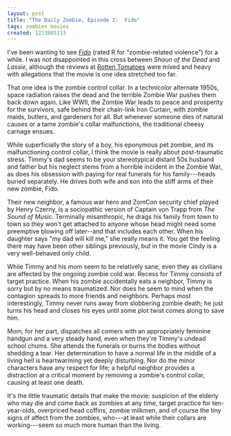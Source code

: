 ```yaml
---
layout: post
title: "The Daily Zombie, Episode 2:  Fido"
tags: zombies movies
created: 1223865113
---
```

I've been wanting to see [*Fido*](http://www.fidothefilm.com/) (rated R for "zombie-related violence") for a while.  I was not disappointed in this cross between *Shaun of the Dead* and *Lassie*, although the reviews at [Rotten Tomatoes](http://www.rottentomatoes.com/m/fido/?name_order=asc#contentReviews) were mixed and heavy with allegations that the movie is one idea stretched too far.

That one idea is the zombie control collar.  In a technicolor alternate 1950s, space radiation raises the dead and the terrible Zombie War pushes them back down again.  Like WWII, the Zombie War leads to peace and prosperity for the survivors, safe behind their chain-link Iron Curtain, with zombie maids, butlers, and gardeners for all.  But whenever someone dies of natural causes or a tame zombie's collar malfunctions, the traditional cheesy carnage ensues.<!--break-->

While superficially the story of a boy, his eponymous pet zombie, and its malfunctioning control collar, I think the movie is really about post-traumatic stress.  Timmy's dad seems to be your stereotypical distant 50s husband and father but his neglect stems from a horrible incident in the Zombie War, as does his obsession with paying for real funerals for his family---heads buried separately.  He drives both wife and son into the stiff arms of their new zombie, Fido.

Their new neighbor, a famous war hero and ZomCon security chief played by Henry Czerny, is a sociopathic version of Captain von Trapp from *The Sound of Music*.  Terminally misanthropic, he drags his family from town to town so they won't get attached to anyone whose head might need some preemptive blowing off later--and that includes each other.  When his daughter says "my dad will kill me," she really means it.  You get the feeling there may have been other siblings previously, but in the movie Cindy is a very well-behaved only child.

While Timmy and his mom seem to be relatively sane, even they as civilians are affected by the ongoing zombie cold war.  Recess for Timmy consists of target practice.  When his zombie accidentally eats a neighbor, Timmy is sorry but by no means traumatized.  Nor does he seem to mind when the contagion spreads to more friends and neighbors.  Perhaps most interestingly, Timmy never runs away from slobbering zombie death; he just turns his head and closes his eyes until some plot twist comes along to save him.

Mom, for her part, dispatches all comers with an appropriately feminine handgun and a very steady hand, even when they're Timmy's undead school chums.  She attends the funerals or burns the bodies without shedding a tear.  Her determination to have a normal life in the middle of a living hell is heartwarming yet deeply disturbing.  Nor do the minor characters have any respect for life;  a helpful neighbor provides a distraction at a critical moment by removing a zombie's control collar, causing at least one death.

It's the little traumatic details that make the movie:  suspicion of the elderly who may die and come back as zombies at any time, target practice for ten-year-olds, overpriced head coffins, zombie milkmen, and of course the tiny signs of affect from the zombies, who---at least while their collars are working---seem so much more human than the living.
